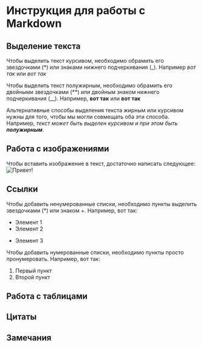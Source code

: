 # Инструкция для работы с Markdown

## Выделение текста

Чтобы выделить текст курсивом,
 необходимо обрамить его звездочками
 (*) или знаками нижнего подчеркивания (_). 
 Например *вот так* или _вот так_

 Чтобы выделить текст полужирным,
 необходимо обрамить его двойными
 звездочками (**) или двойным знаком нижнего 
 подчеркивания (__). 
 Например, **вот так** или __вот так__

 Альтернативные способы выделения текста жирным или курсивом
 нужны для того, чтобы мы могли совмещать оба эти способа. 
 Например, _текст может быть выделен курсивом и при этом быть 
 **полужирным**_.

## Работа с изображениями
Чтобы вставить изображение в текст, достаточно написать следующее:
![Привет!](1478533866_belka.jpg)
## Ссылки

Чтобы добавить ненумерованные списки, 
необходимо пункты выделить звездочками (*) или знаком +.
Например, вот так:
* Элемент 1
* Элемент 2
+ Элемент 3

Чтобы добавить нумерованные списки, необходимо
пункты просто пронумеровать.
Например, вот так:
1. Первый пункт
2. Второй пункт


## Работа с таблицами

## Цитаты 

## Замечания